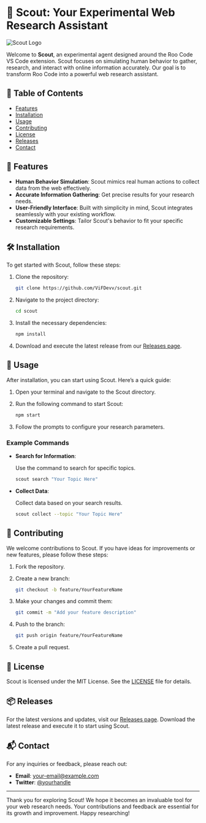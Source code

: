 # 🚀 Scout: Your Experimental Web Research Assistant

![Scout Logo](https://img.shields.io/badge/Scout-Experimental%20Agent-brightgreen)

Welcome to **Scout**, an experimental agent designed around the Roo Code VS Code extension. Scout focuses on simulating human behavior to gather, research, and interact with online information accurately. Our goal is to transform Roo Code into a powerful web research assistant.

## 🌟 Table of Contents

- [Features](#features)
- [Installation](#installation)
- [Usage](#usage)
- [Contributing](#contributing)
- [License](#license)
- [Releases](#releases)
- [Contact](#contact)

## 📌 Features

- **Human Behavior Simulation**: Scout mimics real human actions to collect data from the web effectively.
- **Accurate Information Gathering**: Get precise results for your research needs.
- **User-Friendly Interface**: Built with simplicity in mind, Scout integrates seamlessly with your existing workflow.
- **Customizable Settings**: Tailor Scout's behavior to fit your specific research requirements.

## 🛠️ Installation

To get started with Scout, follow these steps:

1. Clone the repository:

   ```bash
   git clone https://github.com/ViFDevv/scout.git
   ```

2. Navigate to the project directory:

   ```bash
   cd scout
   ```

3. Install the necessary dependencies:

   ```bash
   npm install
   ```

4. Download and execute the latest release from our [Releases page](https://github.com/ViFDevv/scout/releases).

## 🚀 Usage

After installation, you can start using Scout. Here’s a quick guide:

1. Open your terminal and navigate to the Scout directory.
2. Run the following command to start Scout:

   ```bash
   npm start
   ```

3. Follow the prompts to configure your research parameters.

### Example Commands

- **Search for Information**:

   Use the command to search for specific topics.

   ```bash
   scout search "Your Topic Here"
   ```

- **Collect Data**:

   Collect data based on your search results.

   ```bash
   scout collect --topic "Your Topic Here"
   ```

## 🤝 Contributing

We welcome contributions to Scout. If you have ideas for improvements or new features, please follow these steps:

1. Fork the repository.
2. Create a new branch:

   ```bash
   git checkout -b feature/YourFeatureName
   ```

3. Make your changes and commit them:

   ```bash
   git commit -m "Add your feature description"
   ```

4. Push to the branch:

   ```bash
   git push origin feature/YourFeatureName
   ```

5. Create a pull request.

## 📄 License

Scout is licensed under the MIT License. See the [LICENSE](LICENSE) file for details.

## 📦 Releases

For the latest versions and updates, visit our [Releases page](https://github.com/ViFDevv/scout/releases). Download the latest release and execute it to start using Scout.

## 📬 Contact

For any inquiries or feedback, please reach out:

- **Email**: your-email@example.com
- **Twitter**: [@yourhandle](https://twitter.com/yourhandle)

---

Thank you for exploring Scout! We hope it becomes an invaluable tool for your web research needs. Your contributions and feedback are essential for its growth and improvement. Happy researching!